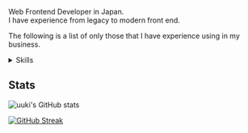 Web Frontend Developer in Japan.  
I have experience from legacy to modern front end.

The following is a list of only those that I have experience using in my business.

<details>
  <summary>Skills</summary>

- Node.js v0.8.0~, ..., 20.12.2
- HTML/CSS (Prefer the FLOCSS pattern for MPA and static sites, and loosely coupled, maintainable designs based on Atomic Design for SPA and other component-based designs)
- Sass
- JavaScript 5.1, ES2015(ES6)~
- TypeScript
- Astro@1.0~, v2.x, v4.x
- React@17.x~
- Next.js
- Vue.js@2.5.2~, v3.x
- Nuxt.js
- Svelte@3.29.4~
- Webpack@3.9.1~, v4.x, v5.x
- FireBase
- Linux
- AWS (Mainly capable of building hosting environments for products and serverless architectures)
  - S3
  - CloudFront
  - Amplify
  - EC2
  - Lambda
  - API Gateway
  - Serverless(SAM)
- Docker (Building a simple DB and CMS environment.)
- GAS

and

- Gulp
- Alpine.js
- Ansible
- Vagrant

*I haven't used it much lately.
</details>

## Stats

![uuki's GitHub stats](https://github-readme-stats.vercel.app/api?username=uuki&count_private=true&show_icons=true&hide=contribs)

[![GitHub Streak](https://streak-stats.demolab.com/?user=uuki)](https://git.io/streak-stats)
